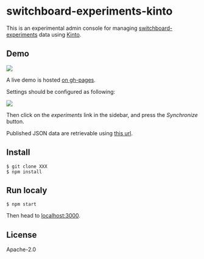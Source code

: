 # switchboard-experiments-kinto

This is an experimental admin console for managing [switchboard-experiments](https://github.com/mozilla-services/switchboard-experiments) data using [Kinto](http://kinto-storage.org/).

## Demo

![](http://i.imgur.com/ZL0joMm.png)

A live demo is hosted [on gh-pages](https://mozilla-services.github.io/switchboard-experiments-kinto).

Settings should be configured as following:

![](http://i.imgur.com/4jQGs4F.png)

Then click on the *experiments* link in the sidebar, and press the *Synchronize* button.

Published JSON data are retrievable using [this url](https://public:notsecret@kinto.dev.mozaws.net/v1/buckets/default/collections/experiments/records).

## Install

```
$ git clone XXX
$ npm install
```

## Run localy

```
$ npm start
```

Then head to [localhost:3000](http://localhost:3000/).

## License

Apache-2.0

